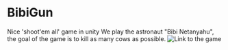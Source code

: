 # BibiGun
Nice 'shoot'em all' game in unity
 We play the astronaut "Bibi Netanyahu", the goal of the game is to kill as many cows as possible.
![Link to the game](https://maoz-grossman.itch.io/bibigun)
